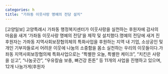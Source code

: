 ```yaml
---
categories: h
title: "가좌동 이웃사랑 명예의 전당 설치"
---
```

[고양일보] 고양특례시 가좌동 행정복지센터가 이웃사랑을 실천하는 후원자에 감사의 마음을 새겨 ‘가좌동 이웃사랑 명예의 전당’을 제작 및 설치했다.명예의 전당에 새겨 진 후원자는 가좌동 지역사회보장협의체의 특화사업을 후원하는 지역 내 기업, 소상공인 및 개인 기부자들로서 어려운 이웃에 나눔의 소중함을 몸소 실천하는 우리의 이웃들이다.가좌동 지역사회보장협의체 특화사업으로는 “특별한 오늘, 특별한 케이크”, “치킨은 사랑을 싣고”, “나눔곳간”, “우유칼슘 보충, 뼈건강 튼튼” 등 11개의 사업을 진행하고 있으며, 12개 나눔가게(후원자